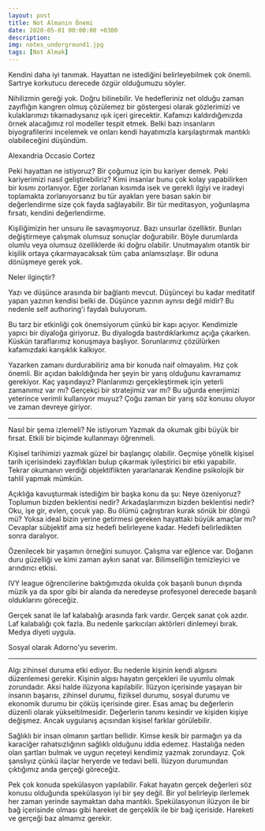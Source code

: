```yaml
---
layout: post
title: Not Almanın Önemi
date: 2020-05-01 00:00:00 +0300
description: 
img: notes_underground1.jpg
tags: [Not Almak]
---
```


Kendini daha iyi tanımak. Hayattan ne istediğini belirleyebilmek çok önemli. Sartrye korkutucu derecede özgür olduğumuzu söyler. 

Nihilizmin gereği yok. Doğru bilinebilir. Ve hedefleriniz net olduğu zaman zayıflığın kangren olmuş çözülemez bir göstergesi olarak gözlerimizi ve kulaklarımızı tıkamadıysanız ışık içeri girecektir. Kafamızı kaldırdığımızda örnek alacağımız rol modeller tespit etmek. Belki bazı insanların biyografilerini incelemek ve onları kendi hayatımızla karşılaştırmak mantıklı olabileceğini düşündüm. 

Alexandria Occasio Cortez

Peki hayattan ne istiyoruz? Bir çoğumuz için bu kariyer demek. Peki kariyerimizi nasıl geliştirebiliriz? Kimi insanlar bunu çok kolay yapabilirken bir kısmı zorlanıyor. Eğer zorlanan kısımda isek ve gerekli ilgiyi ve iradeyi toplamakta zorlanıyorsanız bu tür ayakları yere basan sakin bir değerlendirme size çok fayda sağlayabilir. Bir tür meditasyon, yoğunlaşma fırsatı, kendini değerlendirme. 

Kişiliğimizin her unsuru ile savaşmıyoruz. Bazı unsurlar özelliktir. Bunları değiştirmeye çalışmak olumsuz sonuçlar doğurabilir. Böyle durumlarda olumlu veya olumsuz özelliklerde iki doğru olabilir. Unutmayalım otantik bir kişilik ortaya çıkarmayacaksak tüm çaba anlamsızlaşır. Bir oduna dönüşmeye gerek yok. 

Neler ilginçtir? 

Yazı ve düşünce arasında bir bağlantı mevcut. Düşünceyi bu kadar meditatif yapan yazının kendisi belki de. Düşünce yazının aynısı değil midir? Bu nedenle self authoring'i faydalı buluyorum.

Bu tarz bir etkinliği çok önemsiyorum çünkü bir kapı açıyor. Kendimizle yapıcı bir diyaloğa giriyoruz. Bu diyalogda bastırdıklarkımız açığa çıkarken. Küskün taraflarımız konuşmaya başlıyor. Sorunlarımız çözülürken kafamızdaki karışıklık kalkıyor.

Yazarken zamanı durdurabiliriz ama bir konuda naif olmayalım. Hız çok önemli. Bir açıdan bakıldığında her şeyin bir yarış olduğunu kavramamız gerekiyor. Kaç yaşındayız? Planlarımızı gerçekleştirmek için yeterli zamanımız var mı? Gerçekçi bir stratejimiz var mı? Bu uğurda enerjimizi yeterince verimli kullanıyor muyuz? Çoğu zaman bir yarış söz konusu oluyor ve zaman devreye giriyor.

-----------

Nasıl bir şema izlemeli? Ne istiyorum
Yazmak da okumak gibi büyük bir fırsat. Etkili bir biçimde kullanmayı öğrenmeli. 

Kişisel tarihimizi yazmak güzel bir başlangıç olabilir. Geçmişe yönelik
kişisel tarih içerisindeki zayıflıkları bulup çıkarmak iyileştirici bir etki yapabilir. Tekrar okumanın verdiği objektiflikten yararlanarak Kendine psikolojik bir tahlil yapmak mümkün. 

Açıklığa kavuşturmak istediğim bir başka konu da şu: Neye özeniyoruz? Toplumun bizden beklentisi nedir? Arkadaşlarımızın bizden beklentisi nedir? Oku, işe gir, evlen, çocuk yap. Bu ölümü çağrıştıran kurak sönük bir döngü mü? Yoksa ideal bizin yerine getirmesi gereken hayattaki büyük amaçlar mı? Cevaplar sübjektif ama siz hedefi belirleyene kadar. Hedefi belirledikten sonra daralıyor. 

Özenilecek bir yaşamın örneğini sunuyor. Çalışma var eğlence var. Doğanın duru güzelliği ve kimi zaman aykırı sanat var. 
Bilimselliğin temizleyici ve arındırıcı etkisi.

IVY league öğrencilerine baktığımızda okulda çok başarılı bunun dışında müzik ya da spor gibi bir alanda da neredeyse profesyonel derecede başarılı olduklarını göreceğiz. 

Gerçek sanat ile laf kalabalığı arasında fark vardır. Gerçek sanat çok azdır. Laf kalabalığı çok fazla. Bu nedenle şarkıcıları aktörleri dinlemeyi bırak. Medya diyeti uygula. 

Sosyal olarak Adorno'yu severim.

------------

Algı zihinsel duruma etki ediyor. Bu nedenle kişinin kendi algısını düzenlemesi gerekir. Kişinin algısı hayatın gerçekleri ile uyumlu olmak zorundadır. Aksi halde ilüzyona kapılabilir. İlüzyon içerisinde yaşayan bir insanın başarısı, zihinsel durumu, fiziksel durumu, sosyal durumu ve ekonomik durumu bir çöküş içerisinde girer. Esas amaç bu değerlerin düzenli olarak yükseltilmesidir. Değerlerin tanımı kesindir ve kişiden kişiye değişmez. Ancak uygulanış açısından kişisel farklar görülebilir.

Sağlıklı bir insan olmanın şartları bellidir. Kimse kesik bir parmağın ya da karaciğer rahatsızlığının sağlıklı olduğunu iddia edemez. Hastalığa neden olan şartları bulmak ve uygun reçeteyi kendimiz yazmak zorundayız. Çok şanslıyız çünkü ilaçlar heryerde ve tedavi belli. İlüzyon durumundan çıktığımız anda gerçeği göreceğiz.

Pek çok konuda spekülasyon yapılabilir. Fakat hayatın gerçek değerleri söz konusu olduğunda spekülasyon iyi bir şey değil. Bir yol belirleyip ilerlemek her zaman yerinde saymaktan daha mantıklı. Spekülasyonun ilüzyon ile bir bağ içerisinde olması gibi hareket de gerçeklik ile bir bağ içeriside. Hareketi ve gerçeği baz almamız gerekir.
